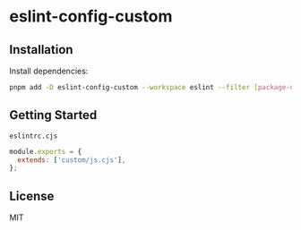# eslint-config-custom

## Installation

Install dependencies:

```bash
pnpm add -D eslint-config-custom --workspace eslint --filter [package-name]
```

## Getting Started

`eslintrc.cjs`

```js
module.exports = {
  extends: ['custom/js.cjs'],
};
```

## License

MIT
